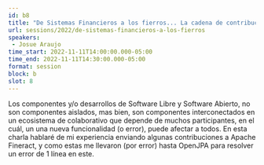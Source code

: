 ```yaml
---
id: b8
title: "De Sistemas Financieros a los fierros... La cadena de contribución del FLOSS..."
url: sessions/2022/de-sistemas-financieros-a-los-fierros 
speakers:
 - Josue Araujo
time_start: 2022-11-11T14:00:00.000-05:00
time_end: 2022-11-11T14:30:00.000-05:00
format: session
block: b
slot: 8
---
```


Los componentes y/o desarrollos de Software Libre y Software Abierto, no son componentes aislados, mas bien, son componentes interconectados en un ecosistema de colaborativo que depende de muchos participantes, en el cuál, un una nueva funcionalidad (o error), puede afectar a todos. En esta charla hablaré de mi experiencia enviando algunas contribuciones a Apache Fineract, y como estas me llevaron (por error) hasta OpenJPA para resolver un error de 1 línea en este.
